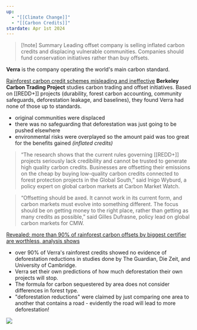 ```yaml
---
up:
  - "[[Climate Change]]"
  - "[[Carbon Credits]]"
stardate: Apr 1st 2024
---
```

>[!note] Summary
>Leading offset company is selling inflated carbon credits and displacing vulnerable communities. Companies should fund conservation initiatives rather than buy offsets.

**Verra** is the company operating the world's main carbon standard.

[Rainforest carbon credit schemes misleading and ineffective](https://www.theguardian.com/environment/2023/sep/15/rainforest-carbon-credit-schemes-misleading-and-ineffective-finds-report?CMP=share_btn_tw)
**Berkeley Carbon Trading Project** studies carbon trading and offset initiatives. Based on [[REDD+]] projects (durability, forest carbon accounting, community safeguards, deforestation leakage, and baselines), they found Verra had none of those up to standards.
- original communities were displaced
- there was no safeguarding that deforestation was just going to be pushed elsewhere
- environmental risks were overplayed so the amount paid was too great for the benefits gained *(inflated credits)*

> “The research shows that the current rules governing [[REDD+]] projects seriously lack credibility and cannot be trusted to generate high quality carbon credits. Businesses are offsetting their emissions on the cheap by buying low-quality carbon credits connected to forest protection projects in the Global South,” said Inigo Wyburd, a policy expert on global carbon markets at Carbon Market Watch.

> “Offsetting should be axed. It cannot work in its current form, and carbon markets must evolve into something different. The focus should be on getting money to the right place, rather than getting as many credits as possible,” said Gilles Dufrasne, policy lead on global carbon markets for CMW.

[Revealed: more than 90% of rainforest carbon offsets by biggest certifier are worthless, analysis shows](https://www.theguardian.com/environment/2023/jan/18/revealed-forest-carbon-offsets-biggest-provider-worthless-verra-aoe)
- over 90% of Verra's rainforest credits showed no evidence of deforestation reductions in studies done by The Guardian, Die Zeit, and University of Cambridge.
- Verra set their own predictions of how much deforestation their own projects will stop.
- The formula for carbon sequestered by area does not consider differences in forest type.
- "deforestation reductions" were claimed by just comparing one area to another that contains a road - evidently the road will lead to more deforestation!

![](https://i.imgur.com/ECcXXZ0.png)
